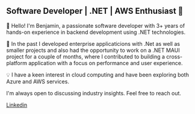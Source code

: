 ## Software Developer | .NET | AWS Enthusiast 🚀

👋 Hello! I'm Benjamin, a passionate software developer with 3+ years of hands-on experience in backend development using .NET technologies.

🌟 In the past I developed enterprise applicaticions with .Net as well as smaller projects and also had the opportunity to work on a .NET MAUI project for a couple of months, where I contributed to building a cross-platform application with a focus on performance and user experience.

💡 I have a keen interest in cloud computing and have been exploring both Azure and AWS services.

I'm always open to discussing industry insights. Feel free to reach out.

[Linkedin](https://www.linkedin.com/in/kovacsbenjaminmark)
